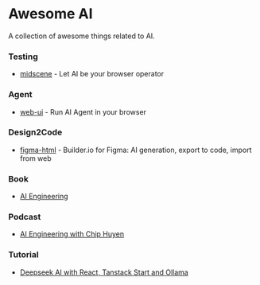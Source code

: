 # Awesome AI

A collection of awesome things related to AI.

### Testing

- [midscene](https://github.com/web-infra-dev/midscene) - Let AI be your browser operator

### Agent

- [web-ui](https://github.com/browser-use/web-ui) - Run AI Agent in your browser

### Design2Code

- [figma-html](https://github.com/BuilderIO/figma-html) - Builder.io for Figma: AI generation, export to code, import from web

### Book

- [AI Engineering](https://www.amazon.com/AI-Engineering-Building-Applications-Foundation/dp/1098166302)

### Podcast

- [AI Engineering with Chip Huyen](https://www.youtube.com/watch?v=98o_L3jlixw)

### Tutorial

- [Deepseek AI with React, Tanstack Start and Ollama](https://www.youtube.com/watch?v=iEg7MyXSrU0)
